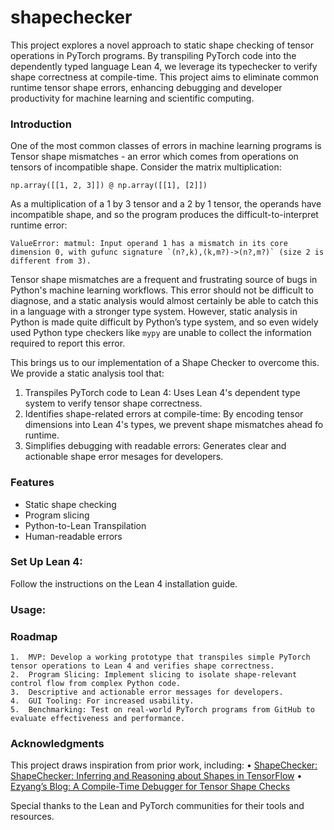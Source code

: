 # shapechecker


This project explores a novel approach to static shape checking of tensor operations in PyTorch programs. By transpiling PyTorch code into the dependently typed language Lean 4, we leverage its typechecker to verify shape correctness at compile-time. This project aims to eliminate common runtime tensor shape errors, enhancing debugging and developer productivity for machine learning and scientific computing.


### Introduction

One of the most common classes of errors in machine learning programs is Tensor shape mismatches - an error which comes from operations on tensors of incompatible shape. Consider the matrix multiplication:

`np.array([[1, 2, 3]]) @ np.array([[1], [2]])`

As a multiplication of a 1 by 3 tensor and a 2 by 1 tensor, the operands have incompatible shape, and so the program produces the difficult-to-interpret runtime error:

```ValueError: matmul: Input operand 1 has a mismatch in its core dimension 0, with gufunc signature `(n?,k),(k,m?)->(n?,m?)` (size 2 is different from 3).```

Tensor shape mismatches are a frequent and frustrating source of bugs in Python's machine learning workflows. This error should not be difficult to diagnose, and a static analysis would almost certainly be able to catch this in a language with a stronger type system. However, static analysis in Python is made quite difficult by Python’s type system, and so even widely used Python type checkers like `mypy` are unable to collect the information required to report this error. 

This brings us to our implementation of a Shape Checker to overcome this. We provide a static analysis tool that:
1. Transpiles PyTorch code to Lean 4: Uses Lean 4's dependent type system to verify tensor shape correctness.
2. Identifies shape-related errors at compile-time: By encoding tensor dimensions into Lean 4's types, we prevent shape mismatches ahead fo runtime.
3. Simplifies debugging with readable errors: Generates clear and actionable shape error mesages for developers.

### Features
- Static shape checking
- Program slicing
- Python-to-Lean Transpilation
- Human-readable errors

### Set Up Lean 4:
Follow the instructions on the Lean 4 installation guide.


### Usage: 
<TBD>


### Roadmap
	1.	MVP: Develop a working prototype that transpiles simple PyTorch tensor operations to Lean 4 and verifies shape correctness.
	2.	Program Slicing: Implement slicing to isolate shape-relevant control flow from complex Python code.
	3.	Descriptive and actionable error messages for developers.
	4.	GUI Tooling: For increased usability. 
	5.	Benchmarking: Test on real-world PyTorch programs from GitHub to evaluate effectiveness and performance.


### Acknowledgments

This project draws inspiration from prior work, including:
	•	[ShapeChecker: ShapeChecker: Inferring and Reasoning about Shapes in TensorFlow]([url](https://courses.cs.washington.edu/courses/cse503/18wi/submissions/503-final-report-20180315/shape-checker.pdf))
	•	[Ezyang’s Blog: A Compile-Time Debugger for Tensor Shape Checks]([url](http://blog.ezyang.com/2018/04/a-compile-time-debugger-that-helps-you-write-tensor-shape-checks/))

Special thanks to the Lean and PyTorch communities for their tools and resources.
